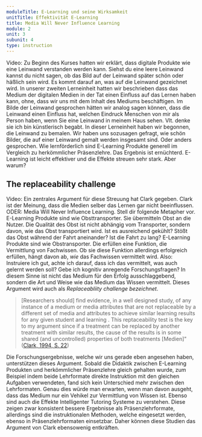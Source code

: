 ```yaml
---
moduleTitle: E-Learning und seine Wirksamkeit
unitTitle: Effektivität E-Learning
title: Media Will Never Influence Learning
module: 2
unit: 3
subunit: 4
type: instruction
---
```


Video: Zu Beginn des Kurses hatten wir erklärt, dass digitale Produkte wie eine Leinwand verstanden werden kann. Siehst du eine leere Leinwand kannst du nicht sagen, ob das Bild auf der Leinwand später schön oder häßlich sein wird. Es kommt darauf an, was auf die Leinwand gezeichnet wird. In unserer zweiten Lerneinheit hatten wir beschrieben dass das Medium der digitalen Medien in der Tat einen Einfluss auf das Lernen haben kann, ohne, dass wir uns mit dem Inhalt des Mediums beschäftigen. Im Bilde der Leinwand gesprochen hätten wir analog sagen können, dass die Leinwand einen Einfluss hat, welchen Eindruck Menschen von mir als Person haben, wenn Sie eine Leinwand in meinem Haus sehen. Vlt. denke sie ich bin künstlerisch begabt. In dieser Lerneinheit haben wir begonnen, die Leinwand zu bemalen. Wir haben uns sozusagen gefragt, wie schön Bilder, die auf einer Leinwand gemalt werden insgesamt sind. Oder anders gesprochen. Wie lernförderlich sind E-Learning Produkte generell im Vergleich zu herkömmlicher Präsenzlehre. Das Ergebnis ist ernüchterd. E-Learning ist leicht effektiver und die Effekte streuen sehr stark. Aber warum? 

## The replaceability challenge

Video: Ein zentrales Argument für diese Streuung hat Clark gegeben. Clark ist der Meinung, dass die Medien selber das Lernen gar nicht beeinflussen. ODER: Media Will Never Influence Learning. Stell dir folgende Metapher vor. E-Learning Produkte sind wie Obsttransporter. Sie übermitteln Obst an die Nutzer. Die Qualität des Obst ist nicht abhängig vom Transporter, sondern davon, wie das Obst transportiert wird. Ist es ausreichend gekühlt? Stößt das Obst während der Fahrt aneinander? Ist die Fahrt zu lang? E-Learning Produkte sind wie Obstransporter. Die erfüllen eine Funktion, die Vermittlung von Fachwissen. Ob sie diese Funktion allerdings erfolgreich erfüllen, hängt davon ab, *wie* das Fachwissen vermittelt wird. Also: Instruiere ich gut, achte ich darauf, dass ich das vermittelt, was auch gelernt werden soll? Gebe ich kognitiv anregende Forschungsfragen? In diesem Sinne ist nicht das Medium für den Erfolg ausschlaggebend, sondern die Art und Weise wie das Medium das Wissen vermittelt. Dieses Argument wird auch als *Replaceabliity challenge bezeichnet*. 

> [Researchers should] find evidence, in a well designed study, of any instance of a medium or media attributes that are not replaceable by a different set of media and attributes to achieve similar learning results for any given student and learning . This reptaceability test is the key to my argument since if a  treatment can be replaced by another treatment with similar results, the cause of the results is in  some shared (and uncontrolled) properties of both treatments [Medien]" ([Clark, 1994, S. 22](https://link.springer.com/article/10.1007/BF02299088)) 

Die Forschungsergebnisse, welche wir uns gerade eben angesehen haben, unterstützen dieses Argument. Sobald die Didaktik zwischen E-Learning Produkten und herkömmlicher Präsenzlehre gleich gehalten wurde, zum Beispiel indem beide Lehrformate direkte Instruktion mit den gleichen Aufgaben verwendeten, fand sich kein Unterschied mehr zwischen den Lehrformaten. Genau dies würde man erwarten, wenn man davon ausgeht, dass das Medium nur ein Vehikel zur Vermittlung von Wissen ist. Ebenso sind auch die Effekte Intelligenter Tutoring Systeme zu verstehen. Diese zeigen zwar konsistent bessere Ergebnisse als Präsenzlehrformate, allerdings sind die instruktionalen Methoden, welche eingesetzt werden, ebenso in Präsenzlehrformaten einsetzbar. Daher können diese Studien das Argument von Clark ebensowenig entkräften.
